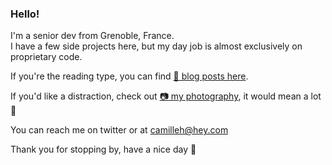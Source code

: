 ### Hello!

I'm a senior dev from Grenoble, France.  
I have a few side projects here, but my day job is almost exclusively on proprietary code.  

If you're the reading type, you can find [📝 blog posts here](https://camillehdl.dev). 

If you'd like a distraction, check out [📷 my photography](https://www.flickr.com/people/camille_hodoul/), it would mean a lot 🙂

You can reach me on twitter or at camilleh@hey.com

Thank you for stopping by, have a nice day 👋
